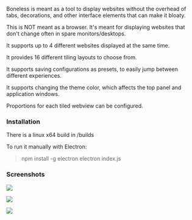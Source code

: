 Boneless is meant as a tool to display websites without the overhead of tabs, decorations, and other interface elements that can make it bloaty.

This is NOT meant as a browser. It's meant for displaying websites that don't change often in spare monitors/desktops.

It supports up to 4 different websites displayed at the same time.

It provides 16 different tiling layouts to choose from.

It supports saving configurations as presets, to easily jump between different experiences.

It supports changing the theme color, which affects the top panel and application windows.

Proportions for each tiled webview can be configured.

### Installation

There is a linux x64 build in /builds

To run it manually with Electron:
>npm install -g electron
>electron index.js

### Screenshots

![](https://i.imgur.com/AsiATvR.jpg)

![](https://i.imgur.com/ObhnEyN.png)

![](https://i.imgur.com/wLuuIqH.png)
